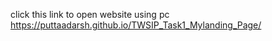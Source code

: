 click this link to open website using pc
 https://puttaadarsh.github.io/TWSIP_Task1_Mylanding_Page/
